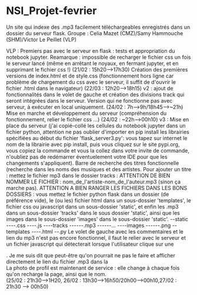 # NSI_Projet-fevrier
Un site qui indexe des .mp3 facilement téléchargeables enregistrés dans un dossier du serveur flask.
Groupe : Celia Mazet (CMZ)/Samy Hammouche (SHM)/Victor Le Peillet (VLP)

VLP : Premiers pas avec le serveur en flask : tests et appropriation du notebook jupyter. Reamarque : impossible de recharger le fichier css un fois le serveur lancé          (même en arrêtant le noyaux, en fermant jupyter, et en supprimant le fichier css !)                           (21/02 : 15h20-->17h30)
     Création des premières versions de index.html et de style.css (fonctionnement hors ligne car problème de chargement du css avec le serveur, il suffit de d'ouvrir         le fichier .html dans le navigateur)                                                                          (22/03 : 12h20-->18h15)
     v2 : ajout de fonctionnalités dans le volet de gauche et création des divisions track qui seront intégrées dans le serveur. Version qui ne fonctionne pas avec            serveur, à exécuter en local uniquement.                                                                      (24/02 : 7h-->9h/18h45-->~21h)
     Mise en marche et développement du serveur (compréhension du fonctionnement, relier le fichier css ...)         (24/02 : ~22h-->00h10)
     v3 : Mise en place du serveur (j'ai copié-collé les cellules du notebook jupyter dans un fichier python, attention ne pas oublier d'importer en pip install les           librairies spécifiées au début du fichier 'flask_server3.py': vous tapez sur internet le nom de la librairie avec pip install, puis vous cliquez sur le site           pypi.org, vous copiez la commande et vous la collez dans votre invite de commande, n'oubliez pas de redémarrer éventuelement votre IDE pour que les changements         s'appliquent). 
        Barre de recherche des titres fonctionnelle (recherche dans les noms des musiques et des artistes.
        Pour ajouter un titre : mettez le fichier mp3 dans le dossier tracks : ATTENTION DE BIEN NOMMER LE FICHIER : nom_de_l'artiste-nom_de_l'auteur.mp3 (sinon ça             marche pas).
        ATTENTION A BIEN RANGER LES FICHIERS DANS LES BONS DOSSIERS : vous mettez le fichier python flask dans un dossier (de préférence vide), le (ou les) fichier             html dans un sous-dossier 'templates', le fichier css ou javascript dans un sous-dossier 'static', et enfin les .mp3 dans un sous-dossier 'tracks' dans le sous         dossier 'static', ainsi que les images dans le sous-dossier 'images' dans le sous-dossier 'static'.
        --static
        ----.css
        ----.js
        ----tracks
        ------.mp3
        ------...
        ----images
        ------.png
        --templates
        ----.html
        --.py
        Le volet de gauche avec les commentaires et le lien du mp3 n'est pas encore fonctionnel, il faut le relier avec le serveur et un fichier javascript qui                 détecterait lorsque l'utilisateur clique sur une <div class='tracks'>. Je me suis dit que peut-être qu'on pourrait ne pas le faire et afficher directement          le lien du fichier .mp3 dans la <div class='tracks'>
        La photo de profil est maintenant de service : elle change à chaque fois qu'on recharge la page, ainsi que le nom.   
                                                                                (25/02 : 21h30-->1H20, 26/02 : 13h30-->16h50/20h00-->00h10,27/02 : 21h30 --> 00h50)
